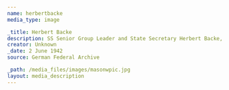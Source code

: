 ```yaml
---
name: herbertbacke
media_type: image

_title: Herbert Backe
description: SS Senior Group Leader and State Secretary Herbert Backe, who organized the Hunger Plan of mass starvation, at his office.
creator: Unknown
_date: 2 June 1942
source: German Federal Archive

_path: /media_files/images/masonwpic.jpg 
layout: media_description
--- 
```

